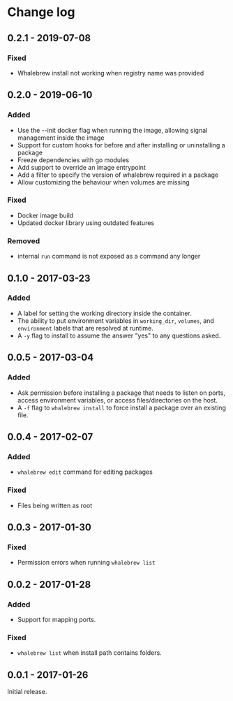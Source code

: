 # Change log

## 0.2.1 - 2019-07-08
### Fixed
* Whalebrew install not working when registry name was provided

## 0.2.0 - 2019-06-10
### Added
* Use the --init docker flag when running the image, allowing signal management inside the image
* Support for custom hooks for before and after installing or uninstalling a package
* Freeze dependencies with go modules
* Add support to override an image entrypoint
* Add a filter to specify the version of whalebrew required in a package
* Allow customizing the behaviour when volumes are missing

### Fixed
* Docker image build
* Updated docker library using outdated features

### Removed
* internal `run` command is not exposed as a command any longer

## 0.1.0 - 2017-03-23
### Added
* A label for setting the working directory inside the container.
* The ability to put environment variables in `working_dir`, `volumes`, and `environment` labels that are resolved at runtime.
* A `-y` flag to install to assume the answer "yes" to any questions asked.

## 0.0.5 - 2017-03-04
### Added
* Ask permission before installing a package that needs to listen on ports, access environment variables, or access files/directories on the host.
* A `-f` flag to `whalebrew install` to force install a package over an existing file.

## 0.0.4 - 2017-02-07
### Added
* `whalebrew edit` command for editing packages

### Fixed
* Files being written as root

## 0.0.3 - 2017-01-30
### Fixed

* Permission errors when running `whalebrew list`

## 0.0.2 - 2017-01-28
### Added

* Support for mapping ports.

### Fixed

* `whalebrew list` when install path contains folders.

## 0.0.1 - 2017-01-26

Initial release.
